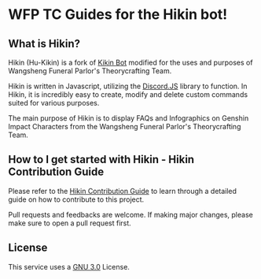 # WFP TC Guides for the Hikin bot!

## What is Hikin?
Hikin (Hu-Kikin) is a fork of [Kikin Bot](https://github.com/KQM-git/keqing-lite-interactions) modified for the uses and purposes of Wangsheng Funeral Parlor's Theorycrafting Team.

Hikin is written in Javascript, utilizing the [Discord.JS](https://discord.js.org/#/) library to function. In Hikin, it is incredibly easy to create, modify and delete custom commands suited for various purposes.

The main purpose of Hikin is to display FAQs and Infographics on Genshin Impact Characters from the Wangsheng Funeral Parlor's Theorycrafting Team.

## How to I get started with Hikin - Hikin Contribution Guide

Please refer to the [Hikin Contribution Guide](https://github.com/WFP-Doobelepers/hikin-interactions/blob/main/contributing.md) to learn through a detailed guide on how to contribute to this project.

Pull requests and feedbacks are welcome. If making major changes, please make sure to open a pull request first.

## License

This service uses a [GNU 3.0](https://github.com/WFP-Doobelepers/hikin-interactions/blob/main/LICENSE) License.
